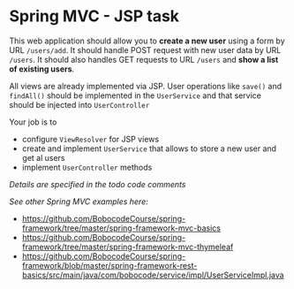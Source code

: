 # Spring MVC - JSP task

This web application should allow you to **create a new user** using a form by URL `/users/add`. 
It should handle POST request with new user data by URL `/users`. It should also handles GET requests to URL `/users`
 and **show a list of existing users**.
 
 All views are already implemented via JSP. User operations like `save()` and `findAll()` should be implemented in the
 `UserService` and that service should be injected into `UserController`
 
 Your job is to 
 * configure `ViewResolver` for JSP views
 * create and implement `UserService` that allows to store a new user and get al users 
 * implement `UserController` methods
 
 _Details are specified in the todo code comments_ 
 
 _See other Spring MVC examples here:_
 * https://github.com/BobocodeCourse/spring-framework/tree/master/spring-framework-mvc-basics
 * https://github.com/BobocodeCourse/spring-framework/tree/master/spring-framework-mvc-thymeleaf
 * https://github.com/BobocodeCourse/spring-framework/blob/master/spring-framework-rest-basics/src/main/java/com/bobocode/service/impl/UserServiceImpl.java